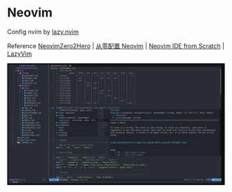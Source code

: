 # Neovim

Config nvim by [lazy.nvim]

Reference [NeovimZero2Hero] | [从零配置 Neovim] | [Neovim IDE from Scratch] | [LazyVim]

![neovim](../imgs/neovim.png)

[lazy.nvim]: https://github.com/folke/lazy.nvim
[NeovimZero2Hero]: https://www.bilibili.com/video/BV1VP411y75a/
[从零配置 Neovim]: https://www.bilibili.com/video/BV1hP41117rt/
[Neovim IDE from Scratch]: https://www.youtube.com/watch?v=ctH-a-1eUME&list=PLhoH5vyxr6Qq41NFL4GvhFp-WLd5xzIzZ&index=1&t=3s
[LazyVim]: https://github.com/LazyVim/LazyVim
